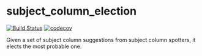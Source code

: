 # subject_column_election
[![Build Status](https://semaphoreci.com/api/v1/ahmad88me/subject_column_election/branches/master/badge.svg)](https://semaphoreci.com/ahmad88me/subject_column_election)
[![codecov](https://codecov.io/gh/oeg-upm/subject_column_election/branch/master/graph/badge.svg)](https://codecov.io/gh/oeg-upm/subject_column_election)

Given a set of subject column suggestions from subject column spotters, it elects the most probable one.

